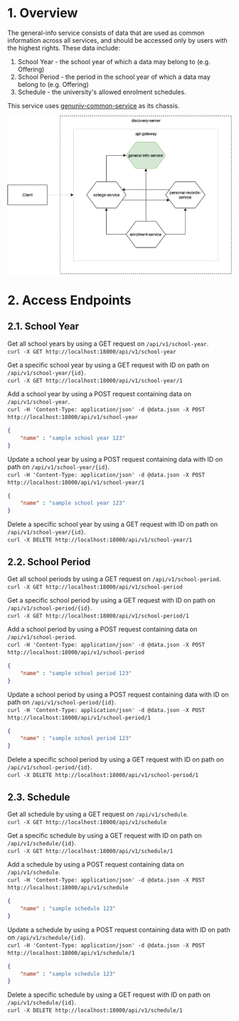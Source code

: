 # 1. Overview
The general-info service consists of data that are used as common information across all services, and should be accessed only by users with the highest rights. These data include:
1. School Year - the school year of which a data may belong to (e.g. Offering) 
2. School Period - the period in the school year of which a data may belong to (e.g. Offering)
3. Schedule - the university's allowed enrolment schedules.

This service uses [genuniv-common-service](https://github.com/carzanodev/genuniv-common-service) as its chassis.

![general-info](./.assets/genuniv-general-info-service.png)

# 2. Access Endpoints
## 2.1. School Year 
Get all school years by using a GET request on `/api/v1/school-year`. \
`curl -X GET http://localhost:18000/api/v1/school-year`

Get a specific school year by using a GET request with ID on path on `/api/v1/school-year/{id}`. \
`curl -X GET http://localhost:18000/api/v1/school-year/1`

Add a school year by using a POST request containing data on `/api/v1/school-year`. \
`curl -H 'Content-Type: application/json' -d @data.json -X POST http://localhost:18000/api/v1/school-year`
```json
{
	"name" : "sample school year 123"
}
```

Update a school year by using a POST request containing data with ID on path on `/api/v1/school-year/{id}`. \
`curl -H 'Content-Type: application/json' -d @data.json -X POST http://localhost:18000/api/v1/school-year/1`
```json
{
	"name" : "sample school year 123"
}
```

Delete a specific school year by using a GET request with ID on path on `/api/v1/school-year/{id}`. \
`curl -X DELETE http://localhost:18000/api/v1/school-year/1`

## 2.2. School Period 
Get all school periods by using a GET request on `/api/v1/school-period`. \
`curl -X GET http://localhost:18000/api/v1/school-period`

Get a specific school period by using a GET request with ID on path on `/api/v1/school-period/{id}`. \
`curl -X GET http://localhost:18000/api/v1/school-period/1`

Add a school period by using a POST request containing data on `/api/v1/school-period`. \
`curl -H 'Content-Type: application/json' -d @data.json -X POST http://localhost:18000/api/v1/school-period`
```json
{
	"name" : "sample school period 123"
}
```

Update a school period by using a POST request containing data with ID on path on `/api/v1/school-period/{id}`. \
`curl -H 'Content-Type: application/json' -d @data.json -X POST http://localhost:18000/api/v1/school-period/1`
```json
{
	"name" : "sample school period 123"
}
```

Delete a specific school period by using a GET request with ID on path on `/api/v1/school-period/{id}`. \
`curl -X DELETE http://localhost:18000/api/v1/school-period/1`

## 2.3. Schedule
Get all schedule by using a GET request on `/api/v1/schedule`. \
`curl -X GET http://localhost:18000/api/v1/schedule`

Get a specific schedule by using a GET request with ID on path on `/api/v1/schedule/{id}`. \
`curl -X GET http://localhost:18000/api/v1/schedule/1`

Add a schedule by using a POST request containing data on `/api/v1/schedule`. \
`curl -H 'Content-Type: application/json' -d @data.json -X POST http://localhost:18000/api/v1/schedule`
```json
{
	"name" : "sample schedule 123"
}
```

Update a schedule by using a POST request containing data with ID on path on `/api/v1/schedule/{id}`. \
`curl -H 'Content-Type: application/json' -d @data.json -X POST http://localhost:18000/api/v1/schedule/1`
```json
{
	"name" : "sample schedule 123"
}
```

Delete a specific schedule by using a GET request with ID on path on `/api/v1/schedule/{id}`. \
`curl -X DELETE http://localhost:18000/api/v1/schedule/1`

